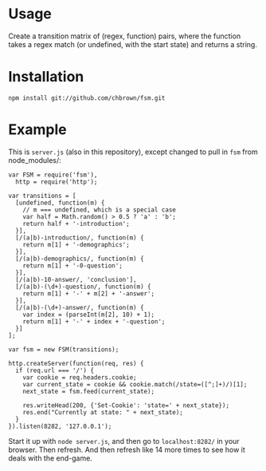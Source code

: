 # Usage

Create a transition matrix of (regex, function) pairs, where
the function takes a regex match (or undefined, with the start state) and returns a string.

# Installation

    npm install git://github.com/chbrown/fsm.git

# Example

This is `server.js` (also in this repository), except changed to pull in `fsm` from node_modules/:

    var FSM = require('fsm'),
      http = require('http');

    var transitions = [
      [undefined, function(m) {
        // m === undefined, which is a special case
        var half = Math.random() > 0.5 ? 'a' : 'b';
        return half + '-introduction';
      }],
      [/(a|b)-introduction/, function(m) {
        return m[1] + '-demographics';
      }],
      [/(a|b)-demographics/, function(m) {
        return m[1] + '-0-question';
      }],
      [/(a|b)-10-answer/, 'conclusion'],
      [/(a|b)-(\d+)-question/, function(m) {
        return m[1] + '-' + m[2] + '-answer';
      }],
      [/(a|b)-(\d+)-answer/, function(m) {
        var index = (parseInt(m[2], 10) + 1);
        return m[1] + '-' + index + '-question';
      }]
    ];

    var fsm = new FSM(transitions);

    http.createServer(function(req, res) {
      if (req.url === '/') {
        var cookie = req.headers.cookie;
        var current_state = cookie && cookie.match(/state=([^;]+)/)[1];
        next_state = fsm.feed(current_state);

        res.writeHead(200, {'Set-Cookie': 'state=' + next_state});
        res.end("Currently at state: " + next_state);
      }
    }).listen(8282, '127.0.0.1');

Start it up with `node server.js`, and then go to `localhost:8282/` in your browser. Then refresh. And then refresh like 14 more times to see how it deals with the end-game.
